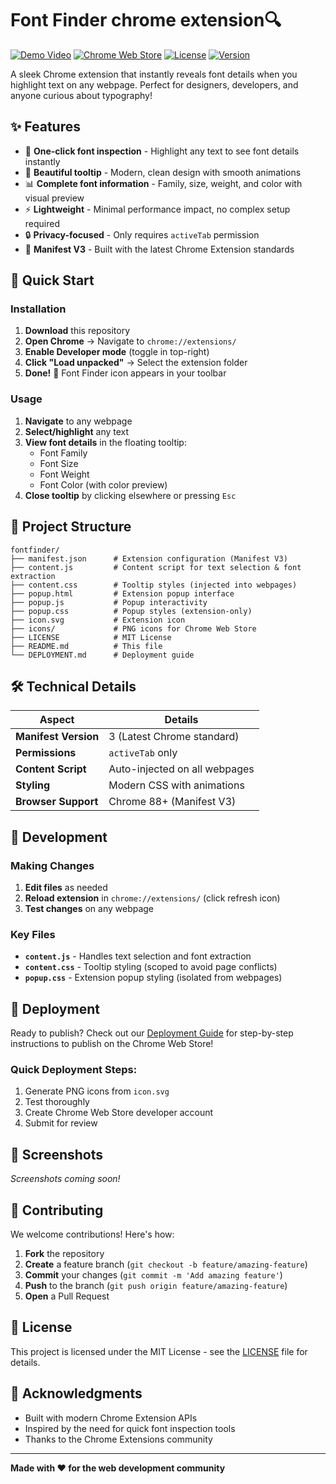 # Font Finder chrome extension🔍

[![Demo Video](https://img.shields.io/badge/Demo-Video-red?style=for-the-badge&logo=youtube)](https://youtu.be/nG_RUNtUgiU)
[![Chrome Web Store](https://img.shields.io/badge/Chrome%20Extension-Manifest%20V3-blue?logo=google-chrome)](https://chrome.google.com/webstore)
[![License](https://img.shields.io/badge/License-MIT-green.svg)](LICENSE)
[![Version](https://img.shields.io/badge/Version-1.0.0-orange.svg)](manifest.json)

A sleek Chrome extension that instantly reveals font details when you highlight text on any webpage. Perfect for designers, developers, and anyone curious about typography!

## ✨ Features

- 🎯 **One-click font inspection** - Highlight any text to see font details instantly
- 🎨 **Beautiful tooltip** - Modern, clean design with smooth animations
- 📊 **Complete font information** - Family, size, weight, and color with visual preview
- ⚡ **Lightweight** - Minimal performance impact, no complex setup required
- 🔒 **Privacy-focused** - Only requires `activeTab` permission
- 🚀 **Manifest V3** - Built with the latest Chrome Extension standards

## 🚀 Quick Start

### Installation

1. **Download** this repository
2. **Open Chrome** → Navigate to `chrome://extensions/`
3. **Enable Developer mode** (toggle in top-right)
4. **Click "Load unpacked"** → Select the extension folder
5. **Done!** 🎉 Font Finder icon appears in your toolbar

### Usage

1. **Navigate** to any webpage
2. **Select/highlight** any text
3. **View font details** in the floating tooltip:
   - Font Family
   - Font Size  
   - Font Weight
   - Font Color (with color preview)
4. **Close tooltip** by clicking elsewhere or pressing `Esc`

## 📁 Project Structure

```
fontfinder/
├── manifest.json      # Extension configuration (Manifest V3)
├── content.js         # Content script for text selection & font extraction
├── content.css        # Tooltip styles (injected into webpages)
├── popup.html         # Extension popup interface
├── popup.js           # Popup interactivity
├── popup.css          # Popup styles (extension-only)
├── icon.svg           # Extension icon
├── icons/             # PNG icons for Chrome Web Store
├── LICENSE            # MIT License
├── README.md          # This file
└── DEPLOYMENT.md      # Deployment guide
```

## 🛠️ Technical Details

| Aspect | Details |
|--------|---------|
| **Manifest Version** | 3 (Latest Chrome standard) |
| **Permissions** | `activeTab` only |
| **Content Script** | Auto-injected on all webpages |
| **Styling** | Modern CSS with animations |
| **Browser Support** | Chrome 88+ (Manifest V3) |

## 🔧 Development

### Making Changes

1. **Edit files** as needed
2. **Reload extension** in `chrome://extensions/` (click refresh icon)
3. **Test changes** on any webpage

### Key Files

- **`content.js`** - Handles text selection and font extraction
- **`content.css`** - Tooltip styling (scoped to avoid page conflicts)
- **`popup.css`** - Extension popup styling (isolated from webpages)

## 🚀 Deployment

Ready to publish? Check out our [Deployment Guide](DEPLOYMENT.md) for step-by-step instructions to publish on the Chrome Web Store!

### Quick Deployment Steps:
1. Generate PNG icons from `icon.svg`
2. Test thoroughly
3. Create Chrome Web Store developer account
4. Submit for review

## 🎨 Screenshots

*Screenshots coming soon!*

## 🤝 Contributing

We welcome contributions! Here's how:

1. **Fork** the repository
2. **Create** a feature branch (`git checkout -b feature/amazing-feature`)
3. **Commit** your changes (`git commit -m 'Add amazing feature'`)
4. **Push** to the branch (`git push origin feature/amazing-feature`)
5. **Open** a Pull Request

## 📝 License

This project is licensed under the MIT License - see the [LICENSE](LICENSE) file for details.

## 🙏 Acknowledgments

- Built with modern Chrome Extension APIs
- Inspired by the need for quick font inspection tools
- Thanks to the Chrome Extensions community

---

**Made with ❤️ for the web development community**